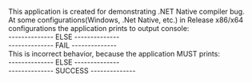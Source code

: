 This application is created for demonstrating .NET Native compiler bug.</br>
At some configurations(Windows, .Net Native, etc.) in Release x86/x64 configurations the application prints to output console:</br>
-------------- ELSE --------------</br>
-------------- FAIL --------------</br>
This is incorrect behavior, because the application MUST prints:</br>
-------------- ELSE --------------</br>
-------------- SUCCESS --------------</br>

